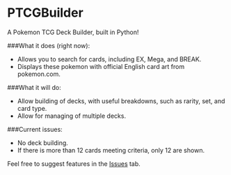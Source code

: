 PTCGBuilder
===

A Pokemon TCG Deck Builder, built in Python!

###What it does (right now):

* Allows you to search for cards, including EX, Mega, and BREAK.
* Displays these pokemon with official English card art from pokemon.com.

###What it will do:

* Allow building of decks, with useful breakdowns, such as rarity, set, and card type.
* Allow for managing of multiple decks.

###Current issues:

* No deck building.
* If there is more than 12 cards meeting criteria, only 12 are shown.

Feel free to suggest features in the [Issues](https://github.com/Hydrox6/PTCGBuilder/issues) tab.
